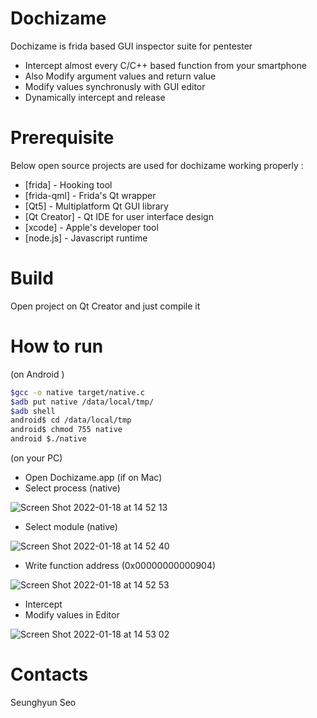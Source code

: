 # Dochizame

Dochizame is frida based GUI inspector suite for pentester 

 - Intercept almost every C/C++ based function from your smartphone 
 - Also Modify argument values and return value
 - Modify values synchronusly with GUI editor 
 - Dynamically intercept and release 

# Prerequisite 

Below open source projects are used for dochizame working properly : 

* [frida] - Hooking tool 
* [frida-qml] - Frida's Qt wrapper
* [Qt5] - Multiplatform Qt GUI library 
* [Qt Creator] - Qt IDE for user interface design 
* [xcode] - Apple's developer tool
* [node.js] - Javascript runtime 

# Build 

Open project on Qt Creator and just compile it
 
# How to run 
(on Android )
```bash
$gcc -o native target/native.c 
$adb put native /data/local/tmp/
$adb shell
android$ cd /data/local/tmp
android$ chmod 755 native 
android $./native 
```

(on your PC) 
* Open Dochizame.app (if on Mac) 
* Select process (native) 

![Screen Shot 2022-01-18 at 14 52 13](https://user-images.githubusercontent.com/4240789/149878895-9d547262-6bd6-4793-ba25-630dd84f7f7a.png)

* Select module (native)

![Screen Shot 2022-01-18 at 14 52 40](https://user-images.githubusercontent.com/4240789/149878900-7a5a2622-252e-4c6f-894b-749aff997d58.png)

* Write function address (0x00000000000904)  

![Screen Shot 2022-01-18 at 14 52 53](https://user-images.githubusercontent.com/4240789/149878907-5aa56ec9-2bf6-47b5-beeb-efe5d51251c1.png)

* Intercept
* Modify values in Editor 

![Screen Shot 2022-01-18 at 14 53 02](https://user-images.githubusercontent.com/4240789/149878915-78effea4-ab54-42a8-80b9-65ace62f4b3b.png)

# Contacts 
Seunghyun Seo 












